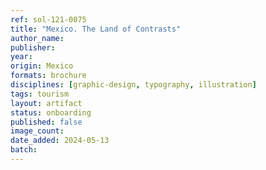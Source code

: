 ```yaml
---
ref: sol-121-0075
title: "Mexico. The Land of Contrasts"
author_name:
publisher:
year:
origin: Mexico
formats: brochure
disciplines: [graphic-design, typography, illustration]
tags: tourism
layout: artifact
status: onboarding
published: false
image_count:
date_added: 2024-05-13
batch:
---
```

